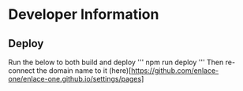 # Developer Information

## Deploy
Run the below to both build and deploy
'''
npm run deploy
'''
Then re-connect the domain name to it (here)[https://github.com/enlace-one/enlace-one.github.io/settings/pages]
